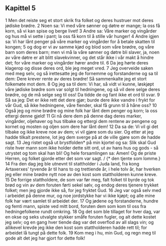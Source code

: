 ## Kapittel 5

1 Men det reiste seg et stort skrik fra folket og deres hustruer mot deres jødiske brødre.
2 Noen sa: Vi med våre sønner og døtre er mange; la oss få korn, så vi kan spise og berge livet!
3 Andre sa: Våre marker og vingårder og hus må vi sette i pant; la oss få korn til å stille vår hunger!
4 Andre igjen sa: Vi har lånt penger på våre marker og vingårder for å betale skatten til kongen;
5 og dog er vi av samme kjød og blod som våre brødre, og våre barn som deres barn; men vi må la våre sønner og døtre bli slaver, ja, noen av våre døtre er alt blitt slavekvinner, og det står ikke i vår makt å hindre det; for våre marker og vingårder hører andre til.
6 Da jeg hørte deres klagerop og disse deres ord, ble jeg meget vred.
7 Jeg overveide saken med meg selv, og så irettesatte jeg de fornemme og forstanderne og sa til dem: Dere krever rente av deres brødre! Så sammenkalte jeg et stort folkemøte mot dem.
8 Og jeg sa til dem: Vi har, så vidt vi kunne, løskjøpt våre jødiske brødre som var solgt til hedningene, og så vil dere selge deres brødre, og de må selge seg til oss! Da tidde de og fant ikke et ord til svar.
9 Så sa jeg: Det er ikke rett det dere gjør; burde dere ikke vandre i frykt for vår Gud, så ikke hedningene, våre fiender, skal få grunn til å håne oss?
10 Også jeg og mine brødre og mine folk har lånt dem penger og korn; la oss ettergi denne gjeld!
11 Gi nå dere dem på denne dag deres marker, vingårder, oljehaver og hus tilbake og ettergi dem rentene av pengene og kornet og mosten og oljen som dere har lånt dem!
12 Da sa de: Vi vil gi det tilbake og ikke kreve noe av dem; vi vil gjøre som du sier. Og etter at jeg hadde tilkalt prestene, lot jeg dem sverge på at de ville gjøre som de hadde sagt.
13 Jeg ristet også ut brystfolden* på min kjortel og sa: Slik skal Gud riste hver mann som ikke holder dette sitt ord, ut av hans hus og gods - så utrystet og tom skal han bli! Og hele forsamlingen sa: Amen! Og de priste Herren, og folket gjorde etter det som var sagt. / {* den tjente som lomme.}
14 Fra den dag jeg ble utnevnt til stattholder i Juda land, fra kong Artaxerxes' tyvende år til hans to og trettiende år, i hele tolv år, har hverken jeg eller mine brødre nytt noe av den kost som stattholderen kunne kreve.
15 De forrige stattholdere, de som var før meg, falt folket til byrde og tok brød og vin av dem foruten førti sekel sølv, og endog deres tjenere trykket folket; men jeg gjorde ikke så, for jeg fryktet Gud.
16 Jeg var også selv med i arbeidet på denne mur, og noe jordstykke har vi ikke kjøpt; og alle mine folk har vært samlet til arbeidet der.
17 Og jødene og forstanderne, hundre og femti mann, spiste ved mitt bord, foruten dem som kom til oss fra hedningefolkene rundt omkring.
18 Og det som ble tillaget for hver dag, var en okse og seks utvalgte stykker småfe foruten fugler, og alt dette kostet jeg selv; og en gang hver tiende dag var det overflod av all slags vin; og allikevel krevde jeg ikke den kost som stattholderen hadde rett til; for arbeidet lå tungt på dette folk.
19 Kom meg i hu, min Gud, og regn meg til gode alt det jeg har gjort for dette folk!
